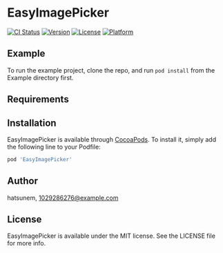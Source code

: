 # EasyImagePicker

[![CI Status](https://img.shields.io/travis/hatsunem/EasyImagePicker.svg?style=flat)](https://travis-ci.org/hatsunem/EasyImagePicker)
[![Version](https://img.shields.io/cocoapods/v/EasyImagePicker.svg?style=flat)](https://cocoapods.org/pods/EasyImagePicker)
[![License](https://img.shields.io/cocoapods/l/EasyImagePicker.svg?style=flat)](https://cocoapods.org/pods/EasyImagePicker)
[![Platform](https://img.shields.io/cocoapods/p/EasyImagePicker.svg?style=flat)](https://cocoapods.org/pods/EasyImagePicker)

## Example

To run the example project, clone the repo, and run `pod install` from the Example directory first.

## Requirements

## Installation

EasyImagePicker is available through [CocoaPods](https://cocoapods.org). To install
it, simply add the following line to your Podfile:

```ruby
pod 'EasyImagePicker'
```

## Author

hatsunem, 1029286276@example.com

## License

EasyImagePicker is available under the MIT license. See the LICENSE file for more info.
